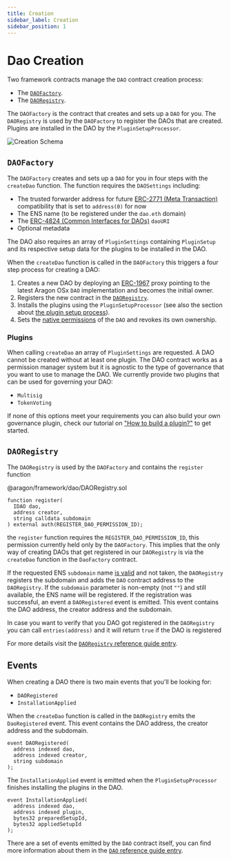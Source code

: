 ```yaml
---
title: Creation
sidebar_label: Creation
sidebar_position: 1
---
```


# Dao Creation

Two framework contracts manage the `DAO` contract creation process:

- The [`DAOFactory`](docs/osx/reference-guide/framework/dao/DAOFactory).
- The [`DAORegistry`](docs/osx/reference-guide/framework/dao/DAORegistry).

The `DAOFactory` is the contract that creates and sets up a `DAO` for you. The `DAORegistry` is used by the `DAOFactory` to register the DAOs that are created. Plugins are installed in the DAO by the `PluginSetupProcessor`.

![Creation Schema](/optimized-svg/advanced/dao/aragon-osx-dao-creation.drawio.svg)

## `DAOFactory`

The `DAOFactory` creates and sets up a `DAO` for you in four steps with the `createDao` function. The function requires the `DAOSettings` including:

- The trusted forwarder address for future [ERC-2771 (Meta Transaction)](https://eips.ethereum.org/EIPS/eip-2771) compatibility that is set to `address(0)` for now
- The ENS name (to be registered under the `dao.eth` domain)
- The [ERC-4824 (Common Interfaces for DAOs)](https://eips.ethereum.org/EIPS/eip-4824) `daoURI`
- Optional metadata

The DAO also requires an array of `PluginSettings` containing `PluginSetup` and its respective setup data for the plugins to be installed in the DAO.

When the `createDao` function is called in the `DAOFactory` this triggers a four step process for creating a DAO:

1. Creates a new DAO by deploying an [ERC-1967](https://eips.ethereum.org/EIPS/eip-1967) proxy pointing to the latest Aragon OSx `DAO` implementation and becomes the initial owner.
2. Registers the new contract in the [`DAORegistry`](/docs/advanced/dao/01-creation.md#daoregistry).
3. Installs the plugins using the `PluginSetupProcessor` (see also the section about [the plugin setup process](/docs/advanced/psp/index.md)).
4. Sets the [native permissions](/docs/advanced/dao/02-permissions.md) of the `DAO` and revokes its own ownership.

### Plugins

When calling `createDao` an array of `PluginSettings` are requested. A DAO cannot be created without at least one plugin. The DAO contract works as a permission manager system but it is agnostic to the type of governance that you want to use to manage the DAO. We currently provide two plugins that can be used for governing your DAO:

- `Multisig`
- `TokenVoting`

If none of this options meet your requirements you can also build your own governance plugin, check our tutorial on ["How to build a plugin?"](/1.3.0/osx/how-to-guides/plugin-development/) to get started.

## `DAORegistry`

The `DAORegistry` is used by the `DAOFactory` and contains the `register` function

@aragon/framework/dao/DAORegistry.sol

```solidity
function register(
  IDAO dao,
  address creator,
  string calldata subdomain
) external auth(REGISTER_DAO_PERMISSION_ID);

```

the `register` function requires the `REGISTER_DAO_PERMISSION_ID`, this permission currently held only by the `DAOFactory`. This implies that the only way of creating DAOs that get registered in our `DAORegistry` is via the `createDao` function in the `DaoFactory` contract.

If the requested ENS `subdomain` name [is valid](/docs/advanced/ens.md) and not taken, the `DAORegistry` registers the subdomain and adds the `DAO` contract address to the `DAORegistry`.
If the `subdomain` parameter is non-empty (not `""`) and still available, the ENS name will be registered. If the registration was successful, an event a `DAORegistered` event is emitted. This event contains the DAO address, the creator address and the subdomain.

In case you want to verify that you DAO got registered in the `DAORegistry` you can call `entries(address)` and it will return `true` if the DAO is registered

For more details visit the [`DAORegistry` reference guide entry](/docs/advanced/technical-reference/framework/dao/DAORegistry.md).

## Events

When creating a DAO there is two main events that you'll be looking for:

- `DAORegistered`
- `InstallationApplied`

When the `createDao` function is called in the `DAORegistry` emits the `DaoRegistered` event. This event contains the DAO address, the creator address and the subdomain.

```solidity
event DAORegistered(
  address indexed dao,
  address indexed creator,
  string subdomain
);
```

The `InstallationApplied` event is emitted when the `PluginSetupProcessor` finishes installing the plugins in the DAO.

```solidity
event InstallationApplied(
  address indexed dao,
  address indexed plugin,
  bytes32 preparedSetupId,
  bytes32 appliedSetupId
);
```

There are a set of events emitted by the `DAO` contract itself, you can find more information about them in the [`DAO` reference guide entry](/docs/advanced/technical-reference/core/dao/DAO.md).
